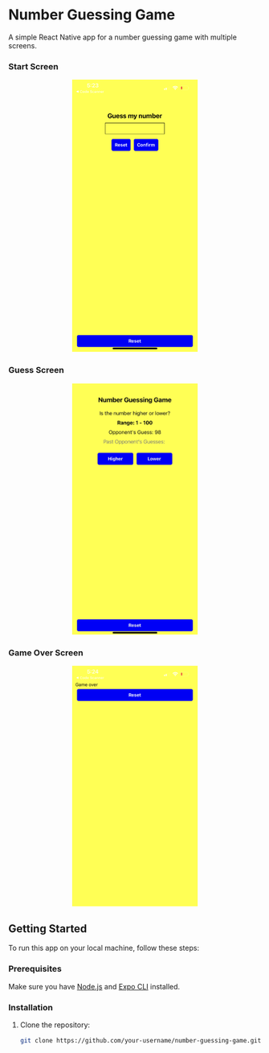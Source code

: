 # Number Guessing Game

A simple React Native app for a number guessing game with multiple screens.
### Start Screen
<p align="center">
  <img src="/images/start.png" alt="Screenshot of the first screen." width="250">
</p>


### Guess Screen
<p align="center">
  <img src="/images/guess_screen.png" alt="Screenshot of the guess screen." width="250">
</p>


### Game Over Screen
<p align="center">
  <img src="/images/game_over.png" alt="Screenshot of the game over screen." width="250">
</p>


## Getting Started

To run this app on your local machine, follow these steps:

### Prerequisites

Make sure you have [Node.js](https://nodejs.org/) and [Expo CLI](https://docs.expo.dev/workflow/expo-cli/) installed.

### Installation

1. Clone the repository:

   ```bash
   git clone https://github.com/your-username/number-guessing-game.git
